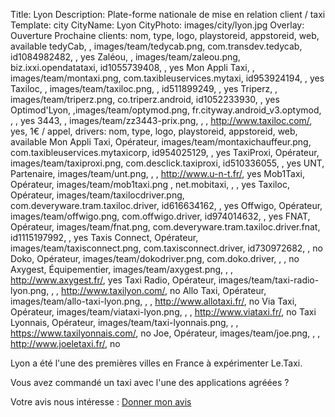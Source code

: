 Title: Lyon
Description: Plate-forme nationale de mise en relation client / taxi
Template: city
CityName: Lyon
CityPhoto: images/city/lyon.jpg
Overlay: Ouverture Prochaine
clients: nom, type, logo, playstoreid, appstoreid, web, available
    tedyCab, , images/team/tedycab.png, com.transdev.tedycab, id1084982482, , yes
    Zaléou, , images/team/zaleou.png, biz.ixxi.opendatataxi, id1055739408, , yes
    Mon Appli Taxi, , images/team/montaxi.png, com.taxibleuservices.mytaxi, id953924194, , yes
    Taxiloc, , images/team/taxiloc.png, , id511899249, , yes
    Triperz, , images/team/triperz.png, co.triperz.android, id1052233930, , yes
    Optimod'Lyon, ,images/team/optymod.png, fr.cityway.android_v3.optymod, , , yes
    3443, , images/team/zz3443-prix.png, , , http://www.taxiloc.com/, yes, 1€ / appel,
drivers: nom, type, logo, playstoreid, appstoreid, web, available
    Mon Appli Taxi, Opérateur, images/team/montaxichauffeur.png, com.taxibleuservices.mytaxicorp, id954025129, , yes
    TaxiProxi, Opérateur, images/team/taxiproxi.png, com.desclick.taxiproxi, id510336055, , yes
    UNT, Partenaire, images/team/unt.png, , , http://www.u-n-t.fr/, yes
    Mob1Taxi, Opérateur, images/team/mob1taxi.png , net.mobitaxi, , , yes
    Taxiloc, Opérateur, images/team/taxilocdriver.png, com.deveryware.tram.taxiloc.driver, id616634162, , yes
    Offwigo, Opérateur, images/team/offwigo.png, com.offwigo.driver, id974014632, , yes
    FNAT, Opérateur, images/team/fnat.png, com.deveryware.tram.taxiloc.driver.fnat, id1115197992, , yes
    Taxis Connect, Opérateur, images/team/taxisconnect.png, com.taxisconnect.driver, id730972682, , no
    Doko, Opérateur, images/team/dokodriver.png, com.doko.driver, , , no
    Axygest, Équipementier, images/team/axygest.png, , , http://www.axygest.fr/, yes
    Taxi Radio, Opérateur, images/team/taxi-radio-lyon.png, , , http://www.taxilyon.com/, no
    Allo Taxi, Opérateur, images/team/allo-taxi-lyon.png, , , http://www.allotaxi.fr/, no
    Via Taxi, Opérateur, images/team/viataxi-lyon.png, , , http://www.viataxi.fr/, no
    Taxi Lyonnais, Opérateur, images/team/taxi-lyonnais.png, , , https://www.taxilyonnais.com/, no
    Joe, Opérateur, images/team/joe.png, , , http://www.joeletaxi.fr/, no


Lyon a été l'une des premières villes en France à expérimenter Le.Taxi.

Vous avez commandé un taxi avec l'une des applications agréées ?

Votre avis nous intéresse : <a href="https://docs.google.com/forms/d/19ZuQSpQ5vcIq4DQdo-Fohlg25N_7io-9cpoXGFPAmzM/viewform" class="button">
<span><i class="fa fa-thumbs-up"></i></span>Donner mon avis</a>
